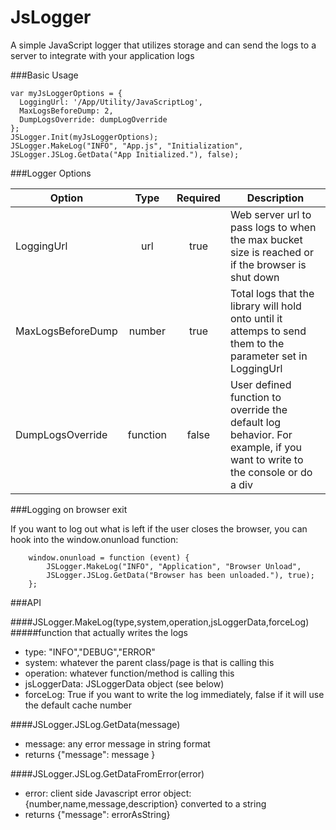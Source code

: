 # JsLogger
A simple JavaScript logger that utilizes storage and can send the logs to a server to integrate with your application logs


###Basic Usage

    var myJsLoggerOptions = { 
      LoggingUrl: '/App/Utility/JavaScriptLog', 
      MaxLogsBeforeDump: 2, 
      DumpLogsOverride: dumpLogOverride 
    };
    JSLogger.Init(myJsLoggerOptions);
    JSLogger.MakeLog("INFO", "App.js", "Initialization", JSLogger.JSLog.GetData("App Initialized."), false);
    
###Logger Options

|       Option          |   Type    | Required  | Description  |
| --------------------- |:---------:|:---------:| ------------ |
| LoggingUrl            |    url    | true      | Web server url to pass logs to when the max bucket size is reached or if the browser is shut down |
| MaxLogsBeforeDump     |  number   | true      | Total logs that the library will hold onto until it attemps to send them to the parameter set in LoggingUrl |
| DumpLogsOverride      | function  | false     | User defined function to override the default log behavior.  For example, if you want to write to the console or do a div |


###Logging on browser exit
 
 If you want to log out what is left if the user closes the browser, you can hook into the window.onunload function:
    
        window.onunload = function (event) {
            JSLogger.MakeLog("INFO", "Application", "Browser Unload",
            JSLogger.JSLog.GetData("Browser has been unloaded."), true);
        };

###API

####JSLogger.MakeLog(type,system,operation,jsLoggerData,forceLog)
#####function that actually writes the logs

* type: "INFO","DEBUG","ERROR"
* system: whatever the parent class/page is that is calling this
* operation: whatever function/method is calling this
* jsLoggerData: JSLoggerData object (see below)
* forceLog: True if you want to write the log immediately, false if it will use the default cache number

####JSLogger.JSLog.GetData(message)

* message: any error message in string format
* returns {"message": message }

####JSLogger.JSLog.GetDataFromError(error)

* error: client side Javascript error object: {number,name,message,description} converted to a string
* returns {"message": errorAsString}


